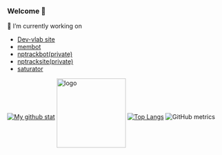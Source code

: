 ### Welcome 👋

🔭 I’m currently working on 
- [Dev-vlab site](https://github.com/Viste/dev-vlab)
- [membot](https://github.com/Viste/memebot)
- [nptrackbot(private)](private)
- [nptracksite(private)](private)
- [saturator](https://github.com/Viste/Saturator)

[![My github stat](https://github-readme-stats-git-masterrstaa-rickstaa.vercel.app/api?username=Viste&count_private=true&include_all_commits=true&show_icons=true&show_icons=true&theme=dark)](https://github.com/Viste)
<img src="https://github-profile-trophy.vercel.app/?username=Viste&theme=flat&column=7" alt="logo" height="160" align="center" style="margin: auto; margin-bottom: 20px;" /> 
[![Top Langs](https://github-readme-stats-git-masterrstaa-rickstaa.vercel.app/api/top-langs/?username=Viste&layout=compact&theme=dark)](https://github.com/Viste)
![GitHub metrics](https://metrics.lecoq.io/insights/Viste)
<!--
**Viste/Viste** is a ✨ _special_ ✨ repository because its `README.md` (this file) appears on your GitHub profile.
